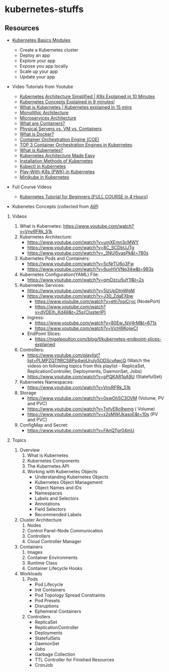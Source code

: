# kubernetes-stuffs 

## Resources

- [Kubernetes Basics Modules](https://kubernetes.io/docs/tutorials/kubernetes-basics/) 
    * Create a Kubernetes cluster
    * Deploy an app
    * Explore your app
    * Expose you app locally
    * Scale up your app
    * Update your app
    
- Video Tutorials from Youtube
    * [Kubernetes Architecture Simplified | K8s Explained in 10 Minutes](https://www.youtube.com/watch?v=8C_SCDbUJTg&pbjreload=101)
    * [Kubernetes Concepts Explained in 9 minutes!](https://www.youtube.com/watch?v=QJ4fODH6DXI)
    * [What is Kubernetes | Kubernetes explained in 15 mins](https://www.youtube.com/watch?v=VnvRFRk_51k&list=PLy7NrYWoggjziYQIDorlXjTvvwweTYoNC)
    * [Monolithic Architecture](https://www.youtube.com/watch?v=MPpU8y3ykS4&list=PLMPZQTftRCS8Pp4wiiUruly5ODScvAwcQ&index=2)
    * [Microservices Architecture](https://www.youtube.com/watch?v=2CAU4xWdKVM&list=PLMPZQTftRCS8Pp4wiiUruly5ODScvAwcQ&index=3)
    * [What are Containers?](https://www.youtube.com/watch?v=0aNdTsNdA8E&list=PLMPZQTftRCS8Pp4wiiUruly5ODScvAwcQ&index=4)
    * [Physical Servers vs. VM vs. Containers](https://www.youtube.com/watch?v=dq3SpOGDk60&list=PLMPZQTftRCS8Pp4wiiUruly5ODScvAwcQ&index=5)
    * [What is Docker? ](https://www.youtube.com/watch?v=2-G6tw0sULs&list=PLMPZQTftRCS8Pp4wiiUruly5ODScvAwcQ&index=6)
    * [Container Orchestration Engine (COE)](https://www.youtube.com/watch?v=mrhrsLRRqcM&list=PLMPZQTftRCS8Pp4wiiUruly5ODScvAwcQ&index=7)
    * [TOP 3 Container Orchestration Engines in Kubernetes ](https://www.youtube.com/watch?v=SKxJp9XEL6g&list=PLMPZQTftRCS8Pp4wiiUruly5ODScvAwcQ&index=8)
    * [What is Kubernetes?](https://www.youtube.com/watch?v=LWq7dg3Yb40&list=PLMPZQTftRCS8Pp4wiiUruly5ODScvAwcQ&index=9)
    * [Kubernetes Architecture Made Easy](https://www.youtube.com/watch?v=_3NUI5vasPk&list=PLMPZQTftRCS8Pp4wiiUruly5ODScvAwcQ&index=10)
    * [Installation Methods of Kubernetes](https://www.youtube.com/watch?v=HwVELhvL8uA&list=PLMPZQTftRCS8Pp4wiiUruly5ODScvAwcQ&index=11)
    * [Kubectl in Kubernetes](https://www.youtube.com/watch?v=5jo6gNGcs3s&list=PLMPZQTftRCS8Pp4wiiUruly5ODScvAwcQ&index=12)
    * [Play-With-K8s (PWK) in Kubernetes](https://www.youtube.com/watch?v=YAGIEyNJ3QU&list=PLMPZQTftRCS8Pp4wiiUruly5ODScvAwcQ&index=13)
    * [Minikube in Kubernetes](https://www.youtube.com/watch?v=U9BF6EpFpDc&list=PLMPZQTftRCS8Pp4wiiUruly5ODScvAwcQ&index=14)
    
- Full Course Videos
    * [Kubernetes Tutorial for Beginners [FULL COURSE in 4 Hours]](https://www.youtube.com/watch?v=X48VuDVv0do&t=2089s)
    
    
- Kubenetes Concepts (collected from [Alif](https://github.com/spectro30))
1. Videos
    1. What is Kubernetes: https://www.youtube.com/watch?v=VnvRFRk_51k
    2. Kubernetes Architecture:
        - https://www.youtube.com/watch?v=umXEmn3cMWY
        - https://www.youtube.com/watch?v=8C_SCDbUJTg
        - https://www.youtube.com/watch?v=_3NUI5vasPk&t=780s
    3. Kubernetes Pods and Containers:
        - https://www.youtube.com/watch?v=5cNrTU6o3Fw
        - https://www.youtube.com/watch?v=6uvHVVNq34w&t=983s
    4. Kubernetes Configuration(YAML) File:
        - https://www.youtube.com/watch?v=qmDzcu5uY1I&t=2s
    5. Kubernetes Services:
        - https://www.youtube.com/watch?v=5lzUpDtmWgM
        - https://www.youtube.com/watch?v=J30_ZdaEXbw
            - https://www.youtube.com/watch?v=eth7osiCryc (NodePort)
            - https://www.youtube.com/watch?v=dVDElh_Kd48&t=25s(ClusterIP)
        - Ingress:
            - https://www.youtube.com/watch?v=80Ew_fsV4rM&t=671s
            - https://www.youtube.com/watch?v=VicH6KojwCI
        - EndPoint Slices:
            - https://nigelpoulton.com/blog/f/kubernetes-endpoint-slices-explained
    6. Controllers:
        - https://www.youtube.com/playlist?list=PLMPZQTftRCS8Pp4wiiUruly5ODScvAwcQ (Watch the videos on following topics from this playlist -  ReplicaSet, ReplicationController, Deployments, DaemonSet, Jobs)
        - https://www.youtube.com/watch?v=pPQKAR1pA9U (StatefulSet)
    7. Kubernetes Namespaces: 
        - https://www.youtube.com/watch?v=VnvRFRk_51k
    8. Storage
        - https://www.youtube.com/watch?v=0swOh5C3OVM (Volume, PV and PVC)
        - https://www.youtube.com/watch?v=TnfvE8o9wmg ( Volume)
        - https://www.youtube.com/watch?v=x2sMWUkasoE&t=10s (PV and PVC)
    9. ConfigMap and Secret: 
        - https://www.youtube.com/watch?v=FAnQTgr04mU
        
2. Topics
    1. Overview 
        1. What is Kubernetes
        2. Kubernetes Components
        3. The Kubernetes API
        4. Working with Kubernetes Objects
            - Understanding Kubernetes Objects
            - Kubernetes Object Management
            - Object Names and IDs
            - Namespaces
            - Labels and Selectors
            - Annotations
            - Field Selectors
            - Recommended Labels
    2. Cluster Architecture
        1. Nodes
        2. Control Panel-Node Communication
        3. Controllers
        4. Cloud Controller Manager
    3. Containers
        1. Images
        2. Container Environments
        3. Runtime Class
        4. Container Lifecycle Hooks
    4. Workloads
        1. Pods
            - Pod Lifecycle
            - Init Containers
            - Pod Topology Spread Constraints
            - Pod Presets
            - Disruptions
            - Ephemeral Containers
        2. Controllers
            - ReplicaSet
            - ReplicationController
            - Deployments
            - StatefulSets
            - DaemonSet
            - Jobs
            - Garbage Collection
            - TTL Controller for Finished Resources
            - CronJob
    
    
